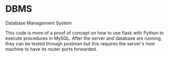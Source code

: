 # DBMS
Database Management System

This code is more of a proof of concept on how to use flask with Python to execute procedures in MySQL. After the server and database are running, they can be tested through postman but this requires the server's host machine to have its router ports forwarded.
